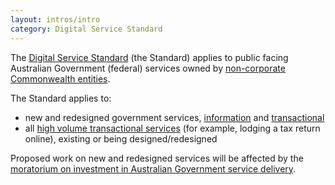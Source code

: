 ```yaml
---
layout: intros/intro
category: Digital Service Standard
---
```


The [Digital Service Standard](/digital-service-standard/criteria/) (the Standard) applies to public facing Australian Government (federal) services owned by [non-corporate Commonwealth entities](http://www.finance.gov.au/resource-management/governance/#flipchart).

The Standard applies to:

* new and redesigned government services, [information](#information-services) and [transactional](#transactional-services)
* all [high volume transactional services](#transactional-services) (for example, lodging a tax return online), existing or being designed/redesigned

Proposed work on new and redesigned services will be affected by the [moratorium on investment in Australian Government service delivery](#moratorium-on-service-investment).
